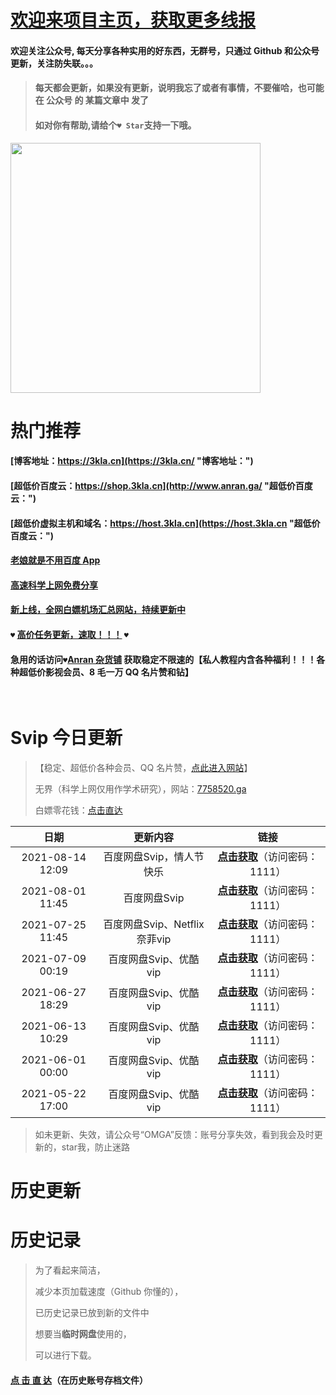 # [欢迎来项目主页，获取更多线报](https://github.com/anran-world/Anranawsl "项目主页")

#### 欢迎关注公众号, 每天分享各种实用的好东西，**无群号**，只通过 Github 和公众号更新，关注防失联。。。

> #### 每天都会更新，如果没有更新，说明我忘了或者有事情，不要催哈，也可能在 公众号 的 某篇文章中 发了
>
> #### 如对你有帮助,请给个`♥ Star`支持一下哦。

<img src="https://p.pstatp.com/origin/137fe000238abec2d11ab" width="400px">

<br>

# 热门推荐

#### [博客地址：https://3kla.cn](https://3kla.cn/ "博客地址：")

#### [超低价百度云：https://shop.3kla.cn](http://www.anran.ga/ "超低价百度云：")

#### [超低价虚拟主机和域名：https://host.3kla.cn](https://host.3kla.cn "超低价百度云：")

#### [老娘就是不用百度 App](https://3kla.cn/blog/1592.html)

#### [高速科学上网免费分享](https://github.com/anran-world/Anranawsl/tree/master/无界)

#### [新上线，全网白嫖机场汇总网站，持续更新中](https://shop.3kla.cn/?cid=5 "新上线，全网白嫖机场汇总网站，持续更新中")

#### `♥` [高价任务更新，速取！！！](https://3kla.cn/blog/1623.html "高价任务更新，速取！！！") `♥`

#### 急用的话访问`♥`[Anran 杂货铺](https://shop.3kla.cn/ "Anran杂货铺") 获取稳定不限速的【私人教程内含各种福利！！！各种超低价影视会员、8 毛一万 QQ 名片赞和钻】

  <br>

# Svip 今日更新

> 【稳定、超低价各种会员、QQ 名片赞，[点此进入网站](https://shop.3kla.cn/)】
>
> 无界（科学上网仅用作学术研究），网站：[7758520.ga](https://7758520.ga/)
>
> 白嫖零花钱：[点击直达](https://3kla.cn/blog/1623.html)

|        日期        |           更新内容           |                             链接                             |
| :----------------: | :--------------------------: | :----------------------------------------------------------: |
| 2021-08-14   12:09 | 百度网盘Svip，情人节快乐 | <a href="https://url44.ctfile.com/f/30401944-506261090-9eaa9a" target="_blank">**点击获取**</a>（访问密码：1111） |
| 2021-08-01   11:45 | 百度网盘Svip |<a href="https://n802.com/f/30401944-504396736-adb423" target="_blank">**点击获取**</a>（访问密码：1111） |
| 2021-07-25   11:45 | 百度网盘Svip、Netflix奈菲vip |<a href="https://n802.com/f/30401944-503480638-b164b2" target="_blank">**点击获取**</a>（访问密码：1111） |
| 2021-07-09   00:19 |    百度网盘Svip、优酷 vip    |<a href="https://n802.com/f/30401944-501652103-1aabf7" target="_blank">**点击获取**</a>（访问密码：1111） |
| 2021-06-27   18:29 |    百度网盘Svip、优酷 vip    |<a href="https://n802.com/f/30401944-501652103-1aabf7" target="_blank">**点击获取**</a>（访问密码：1111） |
| 2021-06-13   10:29 |    百度网盘Svip、优酷 vip    |<a href="https://n802.com/f/30401944-501652103-1aabf7" target="_blank">**点击获取**</a>（访问密码：1111） |
| 2021-06-01   00:00 |    百度网盘Svip、优酷 vip    |<a href="https://n802.com/f/30401944-497629577-a2113a" target="_blank">**点击获取**</a>（访问密码：1111） |
|  2021-05-22 17:00  |    百度网盘Svip、优酷 vip    |<a href="https://n802.com/f/30401944-496836586-9306d7" target="_blank">**点击获取**</a>（访问密码：1111） |

> 如未更新、失效，请公众号“OMGA”反馈：账号分享失效，看到我会及时更新的，star我，防止迷路

# 历史更新



# 历史记录

> 为了看起来简洁，
>
> 减少本页加载速度（Github 你懂的），
>
> 已历史记录已放到新的文件中
>
> 想要当**临时网盘**使用的，
>
> 可以进行下载。

#### <a href="https://github.com/anran-world/Anranawsl/blob/master/0.%E5%85%B1%E4%BA%AB%E4%BC%9A%E5%91%98%E5%8E%86%E5%8F%B2%E5%88%86%E4%BA%AB" target="_blank">点 击 直 达</a>（在历史账号存档文件）

